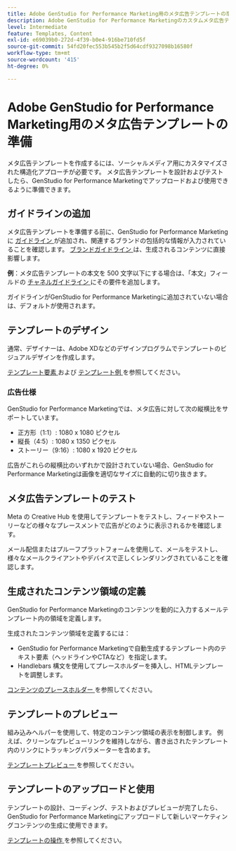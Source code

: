 ```yaml
---
title: Adobe GenStudio for Performance Marketing用のメタ広告テンプレートの準備
description: Adobe GenStudio for Performance Marketingのカスタムメタ広告テンプレートを作成する方法について説明します。
level: Intermediate
feature: Templates, Content
exl-id: e69039b0-272d-4f39-b0e4-916be710fd5f
source-git-commit: 54fd20fec553b545b2f5d64cdf9327098b16580f
workflow-type: tm+mt
source-wordcount: '415'
ht-degree: 0%

---
```


# Adobe GenStudio for Performance Marketing用のメタ広告テンプレートの準備

メタ広告テンプレートを作成するには、ソーシャルメディア用にカスタマイズされた構造化アプローチが必要です。 メタ広告テンプレートを設計およびテストしたら、GenStudio for Performance Marketingでアップロードおよび使用できるように準備できます。

## ガイドラインの追加

メタ広告テンプレートを準備する前に、GenStudio for Performance Marketingに [ ガイドライン ](/help/user-guide/guidelines/overview.md) が追加され、関連するブランドの包括的な情報が入力されていることを確認します。 [ ブランドガイドライン ](/help/user-guide/guidelines/brands.md) は、生成されるコンテンツに直接影響します。

**例**：メタ広告テンプレートの本文を 500 文字以下にする場合は、「本文」フィールドの [ チャネルガイドライン ](/help/user-guide/guidelines/brands.md#channel-guidelines) にその要件を追加します。

ガイドラインがGenStudio for Performance Marketingに追加されていない場合は、デフォルトが使用されます。

## テンプレートのデザイン

通常、デザイナーは、Adobe XDなどのデザインプログラムでテンプレートのビジュアルデザインを作成します。

[ テンプレート要素 ](use-templates.md#template-elements) および [ テンプレート例 ](/help/user-guide/content/customize-template.md#template-examples) を参照してください。

### 広告仕様

GenStudio for Performance Marketingでは、メタ広告に対して次の縦横比をサポートしています。

* 正方形（1:1）: 1080 x 1080 ピクセル
* 縦長（4:5）: 1080 x 1350 ピクセル
* ストーリー（9:16）: 1080 x 1920 ピクセル

広告がこれらの縦横比のいずれかで設計されていない場合、GenStudio for Performance Marketingは画像を適切なサイズに自動的に切り抜きます。

## メタ広告テンプレートのテスト

Meta の Creative Hub を使用してテンプレートをテストし、フィードやストーリーなどの様々なプレースメントで広告がどのように表示されるかを確認します。

メール配信またはプルーフプラットフォームを使用して、メールをテストし、様々なメールクライアントやデバイスで正しくレンダリングされていることを確認します。

## 生成されたコンテンツ領域の定義

GenStudio for Performance Marketingのコンテンツを動的に入力するメールテンプレート内の領域を定義します。

生成されたコンテンツ領域を定義するには：

* GenStudio for Performance Marketingで自動生成するテンプレート内のテキスト要素（ヘッドラインやCTAなど）を指定します。
* Handlebars 構文を使用してプレースホルダーを挿入し、HTMLテンプレートを調整します。

[ コンテンツのプレースホルダー ](/help/user-guide/content/customize-template.md#content-placeholders) を参照してください。

## テンプレートのプレビュー

組み込みヘルパーを使用して、特定のコンテンツ領域の表示を制御します。 例えば、クリーンなプレビューリンクを維持しながら、書き出されたテンプレート内のリンクにトラッキングパラメーターを含めます。

[ テンプレートプレビュー ](/help/user-guide/content/customize-template.md#template-preview) を参照してください。

## テンプレートのアップロードと使用

テンプレートの設計、コーディング、テストおよびプレビューが完了したら、GenStudio for Performance Marketingにアップロードして新しいマーケティングコンテンツの生成に使用できます。

[ テンプレートの操作 ](use-templates.md) を参照してください。
